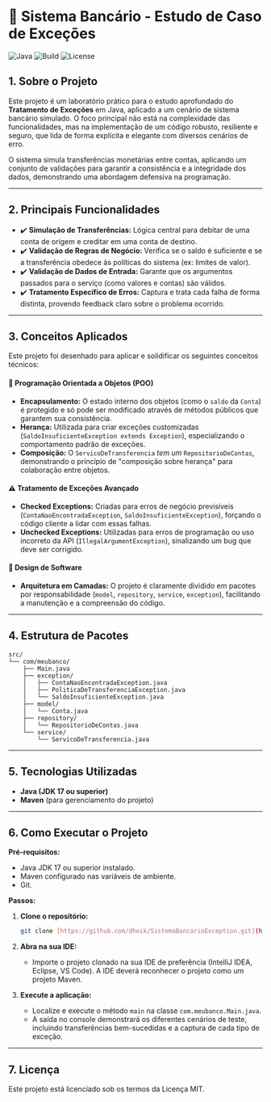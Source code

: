 # 💸 Sistema Bancário - Estudo de Caso de Exceções

![Java](https://img.shields.io/badge/Java-17%2B-blue?logo=openjdk&logoColor=white)
![Build](https://img.shields.io/badge/Build-Maven-red?logo=apache-maven)
![License](https://img.shields.io/badge/License-MIT-green)

## 1. Sobre o Projeto

Este projeto é um laboratório prático para o estudo aprofundado do **Tratamento de Exceções** em Java, aplicado a um cenário de sistema bancário simulado. O foco principal não está na complexidade das funcionalidades, mas na implementação de um código robusto, resiliente e seguro, que lida de forma explícita e elegante com diversos cenários de erro.

O sistema simula transferências monetárias entre contas, aplicando um conjunto de validações para garantir a consistência e a integridade dos dados, demonstrando uma abordagem defensiva na programação.

---

## 2. Principais Funcionalidades

* ✔️ **Simulação de Transferências:** Lógica central para debitar de uma conta de origem e creditar em uma conta de destino.
* ✔️ **Validação de Regras de Negócio:** Verifica se o saldo é suficiente e se a transferência obedece às políticas do sistema (ex: limites de valor).
* ✔️ **Validação de Dados de Entrada:** Garante que os argumentos passados para o serviço (como valores e contas) são válidos.
* ✔️ **Tratamento Específico de Erros:** Captura e trata cada falha de forma distinta, provendo feedback claro sobre o problema ocorrido.

---

## 3. Conceitos Aplicados

Este projeto foi desenhado para aplicar e solidificar os seguintes conceitos técnicos:

#### 🧠 Programação Orientada a Objetos (POO)
* **Encapsulamento:** O estado interno dos objetos (como o `saldo` da `Conta`) é protegido e só pode ser modificado através de métodos públicos que garantem sua consistência.
* **Herança:** Utilizada para criar exceções customizadas (`SaldoInsuficienteException extends Exception`), especializando o comportamento padrão de exceções.
* **Composição:** O `ServicoDeTransferencia` *tem um* `RepositorioDeContas`, demonstrando o princípio de "composição sobre herança" para colaboração entre objetos.

#### ⚠️ Tratamento de Exceções Avançado
* **Checked Exceptions:** Criadas para erros de negócio previsíveis (`ContaNaoEncontradaException`, `SaldoInsuficienteException`), forçando o código cliente a lidar com essas falhas.
* **Unchecked Exceptions:** Utilizadas para erros de programação ou uso incorreto da API (`IllegalArgumentException`), sinalizando um bug que deve ser corrigido.

#### 🧱 Design de Software
* **Arquitetura em Camadas:** O projeto é claramente dividido em pacotes por responsabilidade (`model`, `repository`, `service`, `exception`), facilitando a manutenção e a compreensão do código.

---

## 4. Estrutura de Pacotes
```
src/
└── com/meubanco/
    ├── Main.java
    ├── exception/
    │   ├── ContaNaoEncontradaException.java
    │   ├── PoliticaDeTransferenciaException.java
    │   └── SaldoInsuficienteException.java
    ├── model/
    │   └── Conta.java
    ├── repository/
    │   └── RepositorioDeContas.java
    └── service/
        └── ServicoDeTransferencia.java
```
---

## 5. Tecnologias Utilizadas

* **Java (JDK 17 ou superior)**
* **Maven** (para gerenciamento do projeto)

---

## 6. Como Executar o Projeto

**Pré-requisitos:**
* Java JDK 17 ou superior instalado.
* Maven configurado nas variáveis de ambiente.
* Git.

**Passos:**

1.  **Clone o repositório:**
    ```bash
    git clone [https://github.com/dheik/SistemaBancarioException.git](https://github.com/dheik/SistemaBancarioException.git)
    ```

2.  **Abra na sua IDE:**
    * Importe o projeto clonado na sua IDE de preferência (IntelliJ IDEA, Eclipse, VS Code). A IDE deverá reconhecer o projeto como um projeto Maven.

3.  **Execute a aplicação:**
    * Localize e execute o método `main` na classe `com.meubanco.Main.java`.
    * A saída no console demonstrará os diferentes cenários de teste, incluindo transferências bem-sucedidas e a captura de cada tipo de exceção.

---

## 7. Licença

Este projeto está licenciado sob os termos da Licença MIT.
